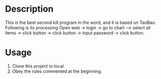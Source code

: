# Description
This is the best second kill program in the word, 
and it is based on TaoBao.
Following is its processing
Open web -> login -> go to chart --> select all items
-> click button -> click button -> input password ->
click button.

# Usage
1. Clone this project to local.
2. Obey the rules commented at the beginning.
